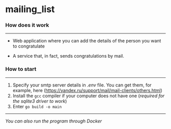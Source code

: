 # mailing_list

### How does it work
--------
- Web application where you can add the details of the person you want to congratulate

- A service that, in fact, sends congratulations by mail.

### How to start
--------

1. Specify your smtp server details in *.env* file. You can get them, for example, here (https://yandex.ru/support/mail/mail-clients/others.html)
2. Install the ```gcc``` compiler if your computer does not have one (*required for the sqlite3 driver to work*)
3. Enter
```go build -o main```
--------
*You can also run the program through Docker*
